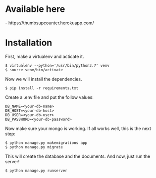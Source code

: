 <h1>Available here</h1>
- https://thumbsupcounter.herokuapp.com/


<h1>Installation</h3>

<p>First, make a virtualenv and acticate it.</p>

```
$ virtualenv --python='/usr/bin/python3.7' venv
$ source venv/bin/activate
```

<p>Now we will install the dependencies.</p>

```
$ pip install -r requirements.txt
```

<p>Create a .env file and put the follow values:</p>

```
DB_NAME=<your-db-name>
DB_HOST=<your-db-host>
DB_USER=<your-db-user>
DB_PASSWORD=<your-db-password>
```

<p>Now make sure your mongo is working. If all works well, this is the next step:</p>

```
$ python manage.py makemigrations app
$ python manage.py migrate
```

<p>This will create the database and the documents. And now, just run the server!</p>

```
$ python manage.py runserver
```

